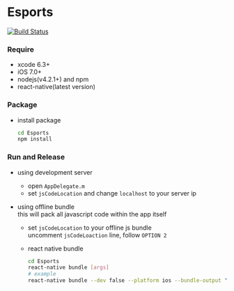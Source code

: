 Esports 
========

[![Build Status](https://api.travis-ci.org/caoyue/Esports.svg?branch=master)](https://travis-ci.org/caoyue/Esports)

### Require
- xcode 6.3+
- iOS 7.0+
- nodejs(v4.2.1+) and npm
- react-native(latest version)


### Package
- install package

    ```sh
    cd Esports
    npm install
    ```

### Run and Release
- using development server
    + open `AppDelegate.m`
    + set `jsCodeLocation` and change `localhost` to your server ip

- using offline bundle  
this will pack all javascript code within the app itself
    + set `jsCodeLocation` to your offline js bundle  
    uncomment `jsCodeLoaction` line, follow `OPTION 2`
    + react native bundle  

        ```sh
        cd Esports
        react-native bundle [args]
        # example
        react-native bundle --dev false --platform ios --bundle-output "/tmp/main.jsbundle" --entry-file index.ios.js
        ```
